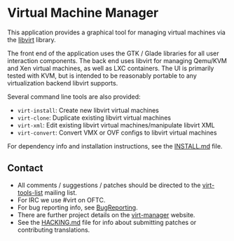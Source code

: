 # Virtual Machine Manager

This application provides a graphical tool for managing virtual machines
via the [libvirt](https://libvirt.org) library.

The front end of the application uses the GTK / Glade libraries for
all user interaction components. The back end uses libvirt for managing
Qemu/KVM and Xen virtual machines, as well as LXC containers. The UI is
primarily tested with KVM, but is intended to be reasonably portable to any
virtualization backend libvirt supports.

Several command line tools are also provided:

 - `virt-install`: Create new libvirt virtual machines
 - `virt-clone`: Duplicate existing libvirt virtual machines
 - `virt-xml`: Edit existing libvirt virtual machines/manipulate libvirt XML
 - `virt-convert`: Convert VMX or OVF configs to libvirt virtual machines

For dependency info and installation instructions, see the
[INSTALL.md](INSTALL.md) file.

## Contact

 - All comments / suggestions / patches should be directed to the
   [virt-tools-list](https://www.redhat.com/mailman/listinfo/virt-tools-list)
   mailing list.
 - For IRC we use #virt on OFTC.
 - For bug reporting info, see
   [BugReporting](https://virt-manager.org/page/BugReporting).
 - There are further project details on the
   [virt-manager](https://virt-manager.org/) website.
 - See the [HACKING.md](HACKING.md) file for info about submitting patches or
   contributing translations.

